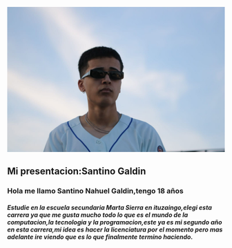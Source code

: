 ![yo](./assets/yo.jpeg)

## Mi presentacion:Santino Galdin

### Hola me llamo Santino Nahuel Galdin,tengo 18 años

##### Estudie en la escuela secundaria Marta Sierra en ituzaingo,elegi esta carrera ya que me gusta mucho todo lo que es el mundo de la computacion,la tecnologia y la programacion,este ya es mi segundo año en esta carrera,mi idea es hacer la licenciatura por el momento pero mas adelante ire viendo que es lo que finalmente termino haciendo.
